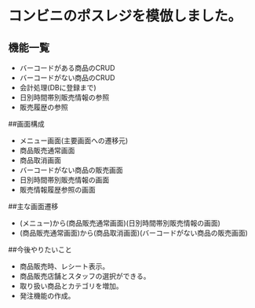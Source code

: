 # コンビニのポスレジを模倣しました。

## 機能一覧
- バーコードがある商品のCRUD
- バーコードがない商品のCRUD
- 会計処理(DBに登録まで)
- 日別時間帯別販売情報の参照
- 販売履歴の参照

##画面構成
- メニュー画面(主要画面への遷移元)
- 商品販売通常画面
- 商品取消画面
- バーコードがない商品の販売画面
- 日別時間帯別販売情報の画面
- 販売情報履歴参照の画面

##主な画面遷移
- (メニュー)から(商品販売通常画面)(日別時間帯別販売情報の画面)
- (商品販売通常画面)から(商品取消画面)(バーコードがない商品の販売画面)

##今後やりたいこと
- 商品販売時、レシート表示。
- 商品販売店舗とスタッフの選択ができる。
- 取り扱い商品とカテゴリを増加。
- 発注機能の作成。